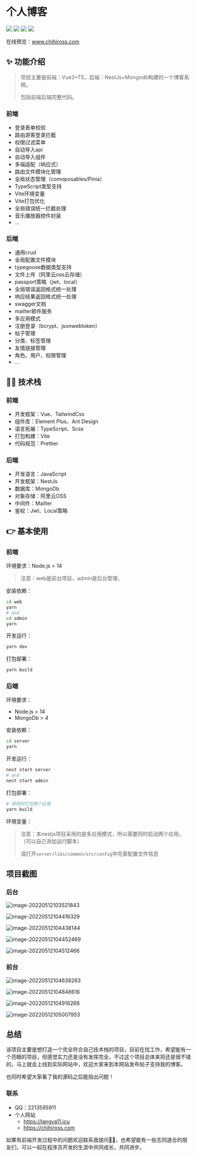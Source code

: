 # 个人博客

![](https://img.shields.io/npm/v/vue?color=%20&label=vue)	![](https://img.shields.io/npm/v/@nestjs/cli?color=%23d73e4b&label=%40nestjs%2Fcli)	![](https://img.shields.io/npm/v/mongoose?label=mongoose)	![](https://img.shields.io/npm/v/vite?color=%239b69f6&label=vite)

在线预览：www.chihiross.com

## ✨ 功能介绍

>  项目主要是前端：Vue3+TS，后端：NestJs+Mongodb构建的一个博客系统。
>
> 包括前端后端完整代码。

### 前端

- 登录表单校验
- 路由游客登录拦截
- 权限过滤菜单
- 自动导入api
- 自动导入组件
- 多端适配（响应式）
- 路由文件模块化管理
- 全局状态管理（comoposables/Pinia）
- TypeScript类型支持
- Vite环境变量
- Vite打包优化
- 全局错误统一拦截处理
- 音乐播放器控件封装
- ...

### 后端

- 通用crud
- 全局配置文件模块
- typegoose数据类型支持
- 文件上传（阿里云oss云存储）
- passport策略（jwt、local）
- 全局错误返回格式统一处理
- 响应结果返回格式统一处理
- swagger文档
- mailter邮件服务
- 多应用模式
- 注册登录（bcrypt、jsonwebtoken）
- 帖子管理
- 分类、标签管理
- 友情链接管理
- 角色、用户、权限管理
- ...

## 👨‍💻 技术栈

### 前端

- 开发框架：Vue、TailwindCss
- 组件库：Element Plus、Ant Design
- 语言拓展：TypeScript、Scss
- 打包构建：Vite
- 代码规范：Prettier

### 后端

- 开发语言：JavaScript
- 开发框架：NestJs
- 数据库：MongoDb
- 对象存储：阿里云OSS
- 中间件：Mailter
- 鉴权：Jwt、Local策略

## 👉 基本使用

### 前端

环境要求：Node.js > 14

> 注意：web是前台项目，admin是后台管理，

安装依赖：

```bash
cd web
yarn
# and
cd admin
yarn
```

开发运行：

```bash
yarn dev
```

打包部署：

```bash
yarn build
```

### 后端

环境要求：

- Node.js > 14
- MongoDb > 4

安装依赖：

```bash
cd server
yarn
```

开发运行：

```bash
nest start server
# and 
nest start admin
```

打包部署：

```bash
# 将同时打包两个应用
yarn build
```

环境变量：

> 注意：本nestjs项目采用的是多应用模式，所以需要同时启动两个应用。（可以自己添加运行脚本）
>
> 请打开`server/libs/common/src/config`中完善配置文件信息

## 项目截图

### 后台

![image-20220512103521843](https://s2.loli.net/2022/05/12/ZNIBXDPRHfxQWtC.png)

![image-20220512104416329](https://s2.loli.net/2022/05/12/AOK8kFbgHDexSum.png)

![image-20220512104438144](https://s2.loli.net/2022/05/12/a2noLQcg3xMjYEm.png)

![image-20220512104452469](https://s2.loli.net/2022/05/12/tYWFNETGJuhdCMH.png)

![image-20220512104512466](https://s2.loli.net/2022/05/12/lE49uZQHVipqCYo.png)

### 前台

![image-20220512104638263](https://s2.loli.net/2022/05/12/J6m8uCIEQ4BpMUa.png)

![image-20220512104848616](https://s2.loli.net/2022/05/12/9mWYRldXhagKjxi.png)

![image-20220512104916266](https://s2.loli.net/2022/05/12/gaPTmJVK495hFyo.png)

![image-20220512105007953](https://s2.loli.net/2022/05/12/ZC2GLvcaHiSBA8U.png)

## 总结

该项目主要是想打造一个完全符合自己技术栈的项目，目前在找工作，希望能有一个亮眼的项目，但感觉实力还是没有发挥完全，不过这个项目总体来将还是很不错的，马上就会上线到实际网站中，欢迎大家来到本网站发布帖子支持我的博客。

也同时希望大家看了我的源码之后能指出问题！

### 联系

- QQ：2213595911
- 个人网站
  - https://langya11.icu
  - https://chihiross.com

如果有前端开发过程中的问题欢迎联系我提问👏🏻，也希望能有一些志同道合的朋友们，可以一起在程序员开发的生涯中共同成长，共同进步。
